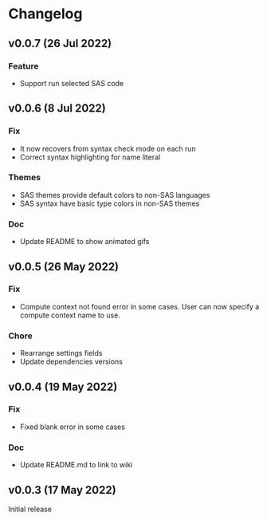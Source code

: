# Changelog

## v0.0.7 (26 Jul 2022)

### Feature

- Support run selected SAS code

## v0.0.6 (8 Jul 2022)

### Fix

- It now recovers from syntax check mode on each run
- Correct syntax highlighting for name literal

### Themes

- SAS themes provide default colors to non-SAS languages
- SAS syntax have basic type colors in non-SAS themes

### Doc

- Update README to show animated gifs

## v0.0.5 (26 May 2022)

### Fix

- Compute context not found error in some cases. User can now specify a compute context name to use.

### Chore

- Rearrange settings fields
- Update dependencies versions

## v0.0.4 (19 May 2022)

### Fix

- Fixed blank error in some cases

### Doc

- Update README.md to link to wiki

## v0.0.3 (17 May 2022)

Initial release
